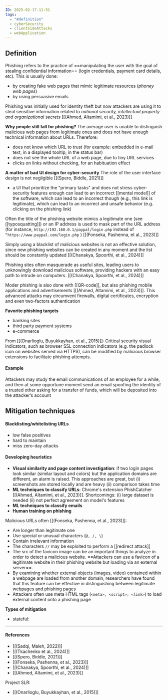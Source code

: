 ```yaml
---
ID: 2025-02-17-11:51
tags:
  - "#definition"
  - cyberSecurity
  - clientSideAttacks
  - webApplication
---
```

## Definition

Phishing refers to the practice of ==manipulating the user with the goal of stealing confidential information== (login credentials, payment card details, etc). This is usually done:
- by creating fake web pages that mimic legitimate resources (*phoney web pages*)
- by using persuasive emails 

Phishing was initially used for identity theft but now attackers are using it to steal sensitive information related to *national security, intellectual property and organizational secrets* [[(Ahmed, Altamimi, et al., 2023)]]

**Why people still fall for phishing?**
The average user is unable to distinguish malicious web pages from legitimate ones and does not have enough technical information about URLs. Therefore:
- does not know which URL to trust (for example: embedded in e-mail text, in a displayed tooltip, in the status bar)
- does not see the whole URL of a web page, due to tiny URL services
- clicks on links without checking, for an habituation effect

**A matter of bad UI design for cyber-security**
The role of the user interface design is not negligible [[(Spero, Biddle, 2021)]]
- a UI that prioritize the "primary tasks" and does not stress cyber-security features enough can lead to an incorrect [[mental model]] of the software, which can lead to an incorrect though (e.g., this link is legitimate), which can lead to an incorrect and unsafe behavior (e.g. clicking on the phishing link)

Often the title of the phishing website mimics a legitimate one (see [[typosquatting]]) or an IP address is used to mask part of the URL address (for instance, `http://192.168.0.1/paypal/login.php` instead of `“https://www.paypal.com/login.php` ) [[(Fonseka, Pashenna, et al., 2023)]]

Simply using a blacklist of malicious websites is not an effective solution, since new phishing websites can be created in any moment and the list should be constantly updated [[(Chanakya, Spoorthi, et al., 2024)]]

Phishing sites often masquerade as useful sites, leading users to unknowingly download malicious software, providing hackers with an easy path to intrude on computers. [[(Chanakya, Spoorthi, et al., 2024)]]

Moder phishing is also done with [[QR-code]], but also phishing mobile applications and advertisements [[(Ahmed, Altamimi, et al., 2023)]]. This advanced attacks may circumvent firewalls, digital certificates, encryption and even two-factors authentication

**Favorite phishing targets**
- banking sites
- third party payment systems
- e-commerce

From [[(Onarlioglu, Buyukkayhan, et al., 2015)]]: Critical security visual indicators, such as browser SSL connection indicators (e.g. the padlock icon on websites served via HTTPS), can be modified by malicious browser extensions to facilitate phishing attempts.

#### Example

Attackers may study the email communications of an employee for a while, and then at some opportune moment send an email spoofing the identity of a trusted other asking for a transfer of funds, which will be deposited into the attacker’s account

## Mitigation techniques

#### Blacklisting/whitelisting URLs
- low false positives
- hard to maintain
- miss zero-day attacks

#### Developing heuristics
- **Visual similarity and page content investigation**: if two login pages look similar (similar layout and colors) but the application domains are different, an alarm is raised. This approaches are great, but (i) screenshots are stored locally and are heavy (ii) comparison takes time
- **ML techniques to classify URLs**: Chrome's extension PhishCatcher [[(Ahmed, Altamimi, et al., 2023)]]. Shortcomings: (i) large dataset is needed (ii) not perfect agreement on model's features
- **ML techniques to classify emails**
- **Human training on phishing**

Malicious URLs often [[(Fonseka, Pashenna, et al., 2023)]]:
- Are longer than legitimate one
- Use special or unusual characters (`@, /, \`)
- Contain irrelevant information
- The characters `//` may be exploited to perform a [[redirect attack]]
- The src of the favicon image can be an important things to analyze in order to detect a malicious website. ==Attackers can use a favicon of a legitimate website in their phishing website but loading via an external server==.
- By examining whether external objects (images, video) contained within a webpage are loaded from another domain, researchers have found that this feature can be effective in distinguishing between legitimate webpages and phishing pages
- Attackers often use meta HTML tags (`<meta>, <script>, <link>`) to load external content onto a phishing page

**Types of mitigation**
- stateful:
---
#### References
- [[(Sadqi, Maleh, 2022)]]
- [[(Tkachenko et al., 2024)]]
- [[(Spero, Biddle, 2021)]]
- [[(Fonseka, Pashenna, et al., 2023)]]
- [[(Chanakya, Spoorthi, et al., 2024)]]
- [[(Ahmed, Altamimi, et al., 2023)]]

Project SLR:
- [[(Onarlioglu, Buyukkayhan, et al., 2015)]]